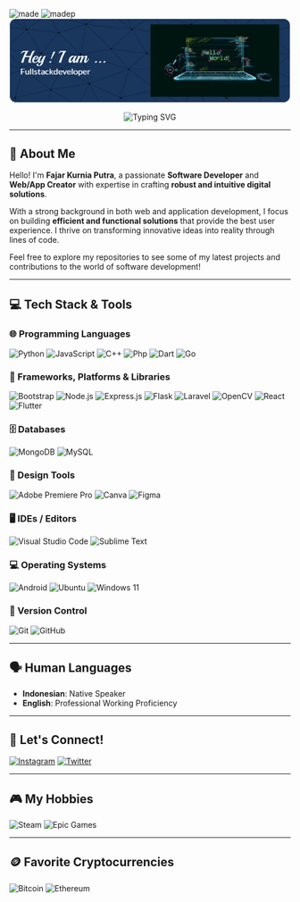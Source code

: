 ![made](https://img.shields.io/badge/Made%20for-VSCode-1f425f.svg)
![madep](https://img.shields.io/badge/Made%20with-Go-1f425f.svg)
![Header](./github-header-image.png)
<p align="center">
  <img src="https://readme-typing-svg.herokuapp.com?font=Bruno+Ace+SC&size=30&duration=1000&pause=1000&color=F70000&center=true&vCenter=true&width=700&height=70&lines=WELCOME+ALL+%2C+MY+NAME+IS+FAJAR+KURNIA" alt="Typing SVG" />
</p>

---

## 👋 About Me

Hello! I'm **Fajar Kurnia Putra**, a passionate **Software Developer** and **Web/App Creator** with expertise in crafting **robust and intuitive digital solutions**.

With a strong background in both web and application development, I focus on building **efficient and functional solutions** that provide the best user experience. I thrive on transforming innovative ideas into reality through lines of code.

Feel free to explore my repositories to see some of my latest projects and contributions to the world of software development!

---

## 💻 Tech Stack & Tools

### 🌐 Programming Languages

<p align="left">
  <img alt="Python" src="https://img.shields.io/badge/Python-3776AB?style=for-the-badge&logo=python&logoColor=white"/>
  <img alt="JavaScript" src="https://img.shields.io/badge/JavaScript-FCDC00?style=for-the-badge&logo=javascript&logoColor=black"/>
  <img alt="C++" src="https://img.shields.io/badge/c++-%2300599C.svg?style=for-the-badge&logo=c%2B%2B&logoColor=white"/>
  <img alt="Php" src="https://img.shields.io/badge/php-%23777BB4.svg?style=for-the-badge&logo=php&logoColor=white"/>
  <img alt="Dart" src="https://img.shields.io/badge/Dart-0175C2?logo=dart&logoColor=fff&style=for-the-badge"/>
  <img alt="Go" src="https://img.shields.io/badge/Go-00ADD8?style=for-the-badge&logo=go&logoColor=white"/>
</p>

### 🚀 Frameworks, Platforms & Libraries

<p align="left">
  <img alt="Bootstrap" src="https://img.shields.io/badge/bootstrap-%23563D7C.svg?style=for-the-badge&logo=bootstrap&logoColor=white"/>
  <img alt="Node.js" src="https://img.shields.io/badge/node.js-6DA55F?style=for-the-badge&logo=node.js&logoColor=white"/>
  <img alt="Express.js" src="https://img.shields.io/badge/Express.js-000000?style=for-the-badge&logo=express&logoColor=white"/>
  <img alt="Flask" src="https://img.shields.io/badge/Flask-000000?style=for-the-badge&logo=flask&logoColor=white"/>
  <img alt="Laravel" src="https://img.shields.io/badge/Laravel-%23FF2D20.svg?style=for-the-badge&logo=laravel&logoColor=white"/>
  <img alt="OpenCV" src="https://img.shields.io/badge/opencv-%23white.svg?style=for-the-badge&logo=opencv&logoColor=white"/>
  <img alt="React" src="https://img.shields.io/badge/React-61DAFB?logo=react&logoColor=000&style=for-the-badge"/>
  <img alt="Flutter" src="https://img.shields.io/badge/Flutter-%2302569B.svg?style=for-the-badge&logo=flutter&logoColor=white"/>
</p>

### 🗄️ Databases

<p align="left">
  <img alt="MongoDB" src="https://img.shields.io/badge/MongoDB-%234ea94b.svg?style=for-the-badge&logo=mongodb&logoColor=white"/>
  <img alt="MySQL" src="https://img.shields.io/badge/mysql-%2300f.svg?style=for-the-badge&logo=mysql&logoColor=white"/>
</p>

### 🎨 Design Tools

<p align="left">
  <img alt="Adobe Premiere Pro" src="https://img.shields.io/badge/Adobe%20Premiere%20Pro-9999FF.svg?style=for-the-badge&logo=Adobe%20Premiere%20Pro&logoColor=white"/>
  <img alt="Canva" src="https://img.shields.io/badge/Canva-%2300C4CC.svg?style=for-the-badge&logo=Canva&logoColor=white"/>
  <img alt="Figma" src="https://img.shields.io/badge/Figma-F24E1E?style=for-the-badge&logo=figma&logoColor=white"/>
</p>

### 🖥️ IDEs / Editors

<p align="left">
  <img alt="Visual Studio Code" src="https://img.shields.io/badge/Visual%20Studio%20Code-0078d7.svg?style=for-the-badge&logo=visual-studio-code&logoColor=white"/>
  <img alt="Sublime Text" src="https://img.shields.io/badge/Sublime%20Text-FF9800?logo=sublimetext&logoColor=fff&style=for-the-badge"/>
</p>

### 💻 Operating Systems

<p align="left">
  <img alt="Android" src="https://img.shields.io/badge/Android-3DDC84?style=for-the-badge&logo=android&logoColor=white"/>
  <img alt="Ubuntu" src="https://img.shields.io/badge/Ubuntu-E95420?style=for-the-badge&logo=ubuntu&logoColor=white"/>
  <img alt="Windows 11" src="https://img.shields.io/badge/Windows%2011-%230079d5.svg?style=for-the-badge&logo=Windows%2011&logoColor=white"/>
</p>

### 🔗 Version Control

<p align="left">
  <img alt="Git" src="https://img.shields.io/badge/git-%23F05033.svg?style=for-the-badge&logo=git&logoColor=white"/>
  <img alt="GitHub" src="https://img.shields.io/badge/github-%23121011.svg?style=for-the-badge&logo=github&logoColor=white"/>
</p>

---

## 🗣️ Human Languages

* **Indonesian**: Native Speaker  
* **English**: Professional Working Proficiency

---

## 📱 Let's Connect!

[![Instagram](https://img.shields.io/badge/-Instagram-E4405F?style=flat-square&logo=Instagram&logoColor=white)](https://www.instagram.com/fjrkurniaa_/)
[![Twitter](https://img.shields.io/badge/-Twitter-1DA1F2?style=flat-square&logo=Twitter&logoColor=white)](https://x.com/fjrkurniaa_)

---

## 🎮 My Hobbies

<p align="left">
  <img alt="Steam" src="https://img.shields.io/badge/Steam-000000?style=for-the-badge&logo=steam&logoColor=white">
  <img alt="Epic Games" src="https://img.shields.io/badge/Epic%20Games-313131?style=for-the-badge&logo=epicgames&logoColor=white">
</p>

---

## 🪙 Favorite Cryptocurrencies

<p align="left">
  <img alt="Bitcoin" src="https://img.shields.io/badge/Bitcoin-000000?style=for-the-badge&logo=bitcoin&logoColor=white">
  <img alt="Ethereum" src="https://img.shields.io/badge/Ethereum-3C3C3D?style=for-the-badge&logo=Ethereum&logoColor=white">
</p>
